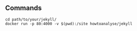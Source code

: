 
## Commands
 
```shell
cd path/to/your/jekyll/
docker run -p 80:4000 -v $(pwd):/site howtoanalyse/jekyll
```
